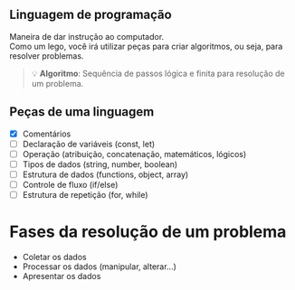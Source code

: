 ## Linguagem de programação

Maneira de dar instrução ao computador.<br/>
Como um lego, você irá utilizar peças para criar algoritmos, ou seja, para resolver problemas.

> 💡 **Algoritmo**: Sequência de passos lógica e finita para resolução de um problema.

## Peças de uma linguagem

- [x] Comentários
- [ ] Declaração de variáveis (const, let)
- [ ] Operação (atribuição, concatenação, matemáticos, lógicos)
- [ ] Tipos de dados (string, number, boolean)
- [ ] Estrutura de dados (functions, object, array)
- [ ] Controle de fluxo (if/else)
- [ ] Estrutura de repetição (for, while)

# Fases da resolução de um problema

- Coletar os dados
- Processar os dados (manipular, alterar...)
- Apresentar os dados
